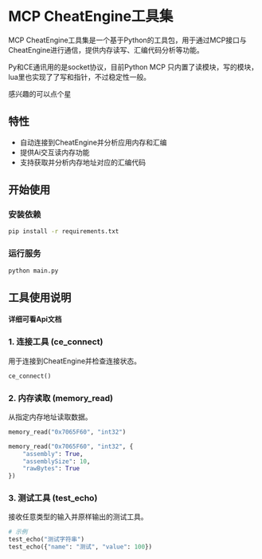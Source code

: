 # MCP CheatEngine工具集

MCP CheatEngine工具集是一个基于Python的工具包，用于通过MCP接口与CheatEngine进行通信，提供内存读写、汇编代码分析等功能。


Py和CE通讯用的是socket协议，目前Python MCP 只内置了读模块，写的模块，lua里也实现了了写和指针，不过稳定性一般。

感兴趣的可以点个星

## 特性

* 自动连接到CheatEngine并分析应用内存和汇编
* 提供Ai交互读内存功能
* 支持获取并分析内存地址对应的汇编代码

## 开始使用

### 安装依赖

```bash
pip install -r requirements.txt
```

### 运行服务

```bash
python main.py
```

## 工具使用说明

#### 详细可看Api文档

### 1. 连接工具 (ce_connect)

用于连接到CheatEngine并检查连接状态。

```python
ce_connect()
```

### 2. 内存读取 (memory_read)

从指定内存地址读取数据。

```python
memory_read("0x7065F60", "int32")

memory_read("0x7065F60", "int32", {
    "assembly": True,
    "assemblySize": 10,
    "rawBytes": True
})
```

### 3. 测试工具 (test_echo)

接收任意类型的输入并原样输出的测试工具。

```python
# 示例
test_echo("测试字符串")
test_echo({"name": "测试", "value": 100})
```
